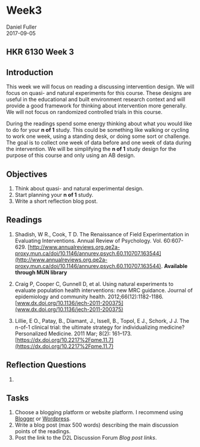 # Week3
Daniel Fuller  
2017-09-05  



## HKR 6130 Week 3  

## Introduction

This week we will focus on reading a discussing intervention design. We will focus on quasi- and natural experiments for this course. These designs are useful in the educational and built environment research context and will provide a good framework for thinking about intervention more generally. We will not focus on randomized controlled trials in this course.  

During the readings spend some energy thinking about what you would like to do for your **n of 1** study. This could be something like walking or cycling to work one week, using a standing desk, or doing some sort or challenge. The goal is to collect one week of data before and one week of data during the intervention. We will be simplifying the **n of 1** study design for the purpose of this course and only using an AB design. 

## Objectives  

1. Think about quasi- and natural experimental design.  
2. Start planning your **n of 1** study.   
3. Write a short reflection blog post.  

## Readings 

1. Shadish, W R., Cook, T D. The Renaissance of Field Experimentation in Evaluating Interventions. Annual Review of Psychology. Vol. 60:607-629. [http://www.annualreviews.org.qe2a-proxy.mun.ca/doi/10.1146/annurev.psych.60.110707.163544](http://www.annualreviews.org.qe2a-proxy.mun.ca/doi/10.1146/annurev.psych.60.110707.163544). **Available through MUN library**

2. Craig P, Cooper C, Gunnell D, et al. Using natural experiments to evaluate population health interventions: new MRC guidance. Journal of epidemiology and community health. 2012;66(12):1182-1186. [www.dx.doi.org/10.1136/jech-2011-200375](www.dx.doi.org/10.1136/jech-2011-200375)

3. Lillie, E O., Patay, B., Diamant, J., Issell, B., Topol, E J., Schork, J J. The n-of-1 clinical trial: the ultimate strategy for individualizing medicine? Personalized Medicine. 2011 Mar; 8(2): 161–173. [https://dx.doi.org/10.2217%2Fpme.11.7](https://dx.doi.org/10.2217%2Fpme.11.7)

## Reflection Questions

1. 

## Tasks

1. Choose a blogging platform or website platform. I recommend using [Blogger](https://www.blogger.com/) or [Wordpress](https://wordpress.com/). 
2. Write a blog post (max 500 words) describing the main discussion points of the readings.
3. Post the link to the D2L Discussion Forum *Blog post links*.
